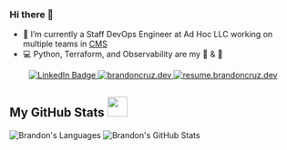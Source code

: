 ### Hi there 👋

- 💼 I’m currently a Staff DevOps Engineer at Ad Hoc LLC working on multiple teams in [CMS](https://www.cms.gov/)
- 💻 Python, Terraform, and Observability are my 🍞 & 🧈

<div align="center">
<a href="https://www.linkedin.com/in/brandonrcruz/" target="_blank">
    <img src="https://img.shields.io/badge/LinkedIn-blue?style=for-the-badge&logo=linkedin&logoColor=white" alt="LinkedIn Badge"/>
<a href="https://www.brandoncruz.dev/" target="_blank">
    <img src="https://img.shields.io/badge/brandoncruz.dev-2ea44f?style=for-the-badge" alt="brandoncruz.dev">
<a href="https://resume.brandoncruz.dev/" target="_blank">
    <img src="https://img.shields.io/badge/Resume-orange?style=for-the-badge" alt="resume.brandoncruz.dev">
  </a>
  </a>
  </div>

## My GitHub Stats <img src = "https://i.pinimg.com/originals/65/c4/f4/65c4f452571be1261e9c623f7da488ac.gif" width = 35px>

  <img align="center" src="https://github-readme-stats.vercel.app/api/top-langs?username=brandoncruz3&langs_count=10&show_icons=true&locale=en&layout=compact&theme=light" alt="Brandon's Languages" />
  <img align="center" src="https://github-readme-stats.anuraghazra1.vercel.app/api?username=brandoncruz3&show_icons=true" alt="Brandon's GitHub Stats" />
</br>
